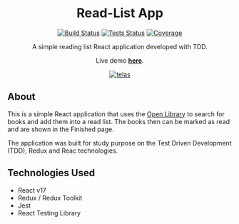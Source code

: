 <div align="center">

  # Read-List App

  [![Build Status][build-badge]](build) [![Tests Status][tests-badge]](tests) [![Coverage][coverage-badge]](coverage)

  A simple reading list React application developed with TDD.

  Live demo **[here](http://joserogeriofilho.github.io/read-list-app)**.

  [![telas](https://user-images.githubusercontent.com/12038461/125882675-e09b758f-3657-49ca-9c40-50f4f0a83c0a.png)](http://joserogeriofilho.github.io/read-list-app)

</div>

## About
This is a simple React application that uses the [Open Library](https://openlibrary.org/) to search for books and add them into a read list. The books then can be marked as read and are shown in the Finished page.

The application was built for study purpose on the Test Driven Development (TDD), Redux and Reac technologies.

## Technologies Used
* React v17
* Redux / Redux Toolkit
* Jest 
* React Testing Library



[tests]: https://github.com/joserogeriofilho/read-list-app/actions?query=workflow%3Anode-test
[tests-badge]: https://img.shields.io/github/workflow/status/joserogeriofilho/read-list-app/node-test?label=Tests
[build]: https://github.com/joserogeriofilho/read-list-app/actions?query=workflow%3Anode-build
[build-badge]: https://img.shields.io/github/workflow/status/joserogeriofilho/read-list-app/node-build?label=Build
[coverage]: https://app.codecov.io/gh/joserogeriofilho/read-list-app
[coverage-badge]: https://img.shields.io/codecov/c/github/joserogeriofilho/read-list-app?label=Coverage